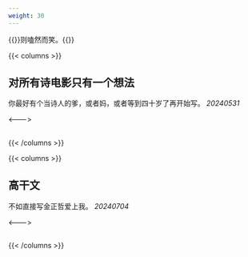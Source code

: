 ```yaml
---
weight: 30
---
```


{{<card>}}则嗑然而笑。{{</card>}}



{{< columns >}}
## 对所有诗电影只有一个想法

你最好有个当诗人的爹，或者妈，或者等到四十岁了再开始写。
*20240531*

<--->

## 

{{< /columns >}}

{{< columns >}}

## 高干文

不如直接写金正哲爱上我。
*20240704*

<--->

## 

{{< /columns >}}
